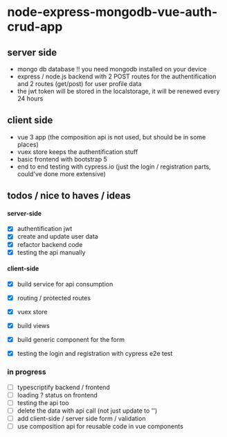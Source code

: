 # node-express-mongodb-vue-auth-crud-app 

## server side
- mongo db database !! you need mongodb installed on your device
- express / node.js backend with 2 POST routes for the authentification and 2 routes (get/post) for user profile data
- the jwt token will be stored in the localstorage, it will be renewed every 24 hours

## client side
- vue 3 app (the composition api is not used, but should be in some places)
- vuex store keeps the authentification stuff
- basic frontend with bootstrap 5
- end to end testing with cypress.io (just the login / registration parts, could've done more extensive)


## todos / nice to haves / ideas

#### server-side
- [x] authentification jwt 
- [x] create and update user data
- [x] refactor backend code 
- [x] testing the api manually 
#### client-side
- [x] build service for api consumption
- [x] routing / protected routes
- [x] vuex store
- [x] build views
- [x] build generic component for the form
- [x] testing the login and registration with cypress e2e test



### in progress

- [ ] typescriptify backend / frontend
- [ ] loading ? status on frontend
- [ ] testing the api too
- [ ] delete the data with api call (not just update to '')
- [ ] add client-side / server side form / validation
- [ ] use composition api for reusable code in vue components